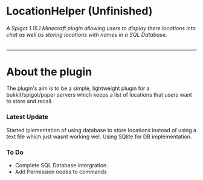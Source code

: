 # LocationHelper (Unfinished)
###### A Spigot 1.15.1 Minecraft plugin allowing users to display there locations into chat as well as storing locations with names in a SQL Database. 
---

# About the plugin

The plugin's aim is to be a simple, lightweight plugin for a bukkit/spigot/paper servers which keeps a list of locations that users want to store and recall.

### Latest Update

Started iplementation of using database to store locations instead of using a text file which just wasnt working wel.
Using SQlite for DB implementation.

### To Do

* Complete SQL Database intergration.
* Add Permission nodes to commands

